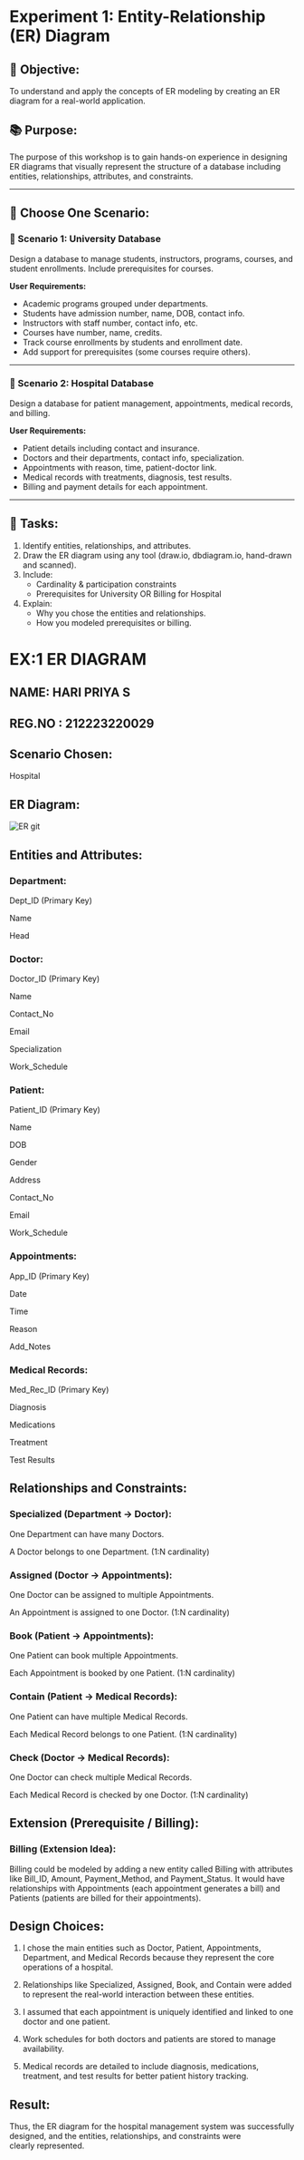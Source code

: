 # Experiment 1: Entity-Relationship (ER) Diagram

## 🎯 Objective:
To understand and apply the concepts of ER modeling by creating an ER diagram for a real-world application.

## 📚 Purpose:
The purpose of this workshop is to gain hands-on experience in designing ER diagrams that visually represent the structure of a database including entities, relationships, attributes, and constraints.

---

## 🧪 Choose One Scenario:

### 🔹 Scenario 1: University Database
Design a database to manage students, instructors, programs, courses, and student enrollments. Include prerequisites for courses.

**User Requirements:**
- Academic programs grouped under departments.
- Students have admission number, name, DOB, contact info.
- Instructors with staff number, contact info, etc.
- Courses have number, name, credits.
- Track course enrollments by students and enrollment date.
- Add support for prerequisites (some courses require others).

---

### 🔹 Scenario 2: Hospital Database
Design a database for patient management, appointments, medical records, and billing.

**User Requirements:**
- Patient details including contact and insurance.
- Doctors and their departments, contact info, specialization.
- Appointments with reason, time, patient-doctor link.
- Medical records with treatments, diagnosis, test results.
- Billing and payment details for each appointment.

---

## 📝 Tasks:
1. Identify entities, relationships, and attributes.
2. Draw the ER diagram using any tool (draw.io, dbdiagram.io, hand-drawn and scanned).
3. Include:
   - Cardinality & participation constraints
   - Prerequisites for University OR Billing for Hospital
4. Explain:
   - Why you chose the entities and relationships.
   - How you modeled prerequisites or billing.

# EX:1  ER DIAGRAM

## NAME: HARI PRIYA S
## REG.NO : 212223220029

## Scenario Chosen:
Hospital

## ER Diagram:

![ER git](https://github.com/user-attachments/assets/0bf66402-d7db-43b3-a1f1-cbe54362a80f)


## Entities and Attributes:

### Department:

Dept_ID (Primary Key)

Name

Head

### Doctor:

Doctor_ID (Primary Key)

Name

Contact_No

Email

Specialization

Work_Schedule

### Patient:

Patient_ID (Primary Key)

Name

DOB

Gender

Address

Contact_No

Email

Work_Schedule

### Appointments:

App_ID (Primary Key)

Date

Time

Reason

Add_Notes

### Medical Records:

Med_Rec_ID (Primary Key)

Diagnosis

Medications

Treatment

Test Results



## Relationships and Constraints:

### Specialized (Department → Doctor):

One Department can have many Doctors.

A Doctor belongs to one Department. (1:N cardinality)

### Assigned (Doctor → Appointments):

One Doctor can be assigned to multiple Appointments.

An Appointment is assigned to one Doctor. (1:N cardinality)

### Book (Patient → Appointments):

One Patient can book multiple Appointments.

Each Appointment is booked by one Patient. (1:N cardinality)

### Contain (Patient → Medical Records):

One Patient can have multiple Medical Records.

Each Medical Record belongs to one Patient. (1:N cardinality)

### Check (Doctor → Medical Records):

One Doctor can check multiple Medical Records.

Each Medical Record is checked by one Doctor. (1:N cardinality)

## Extension (Prerequisite / Billing):

### Billing (Extension Idea):
Billing could be modeled by adding a new entity called Billing with attributes like Bill_ID, Amount, Payment_Method, and Payment_Status.
It would have relationships with Appointments (each appointment generates a bill) and Patients (patients are billed for their appointments).

## Design Choices:

1. I chose the main entities such as Doctor, Patient, Appointments, Department, and Medical Records because they represent the core operations of a hospital.

2. Relationships like Specialized, Assigned, Book, and Contain were added to represent the real-world interaction between these entities.

3. I assumed that each appointment is uniquely identified and linked to one doctor and one patient.

4. Work schedules for both doctors and patients are stored to manage availability.

5. Medical records are detailed to include diagnosis, medications, treatment, and test results for better patient history tracking.

## Result: 

Thus, the ER diagram for the hospital management system was successfully designed, and the entities, relationships, and constraints were clearly represented.
